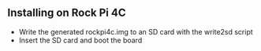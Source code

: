 Installing on Rock Pi 4C
------------------------

* Write the generated rockpi4c.img to an SD card with the write2sd script
* Insert the SD card and boot the board

